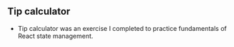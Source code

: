 ## Tip calculator

- Tip calculator was an exercise I completed to practice fundamentals of React state management.
